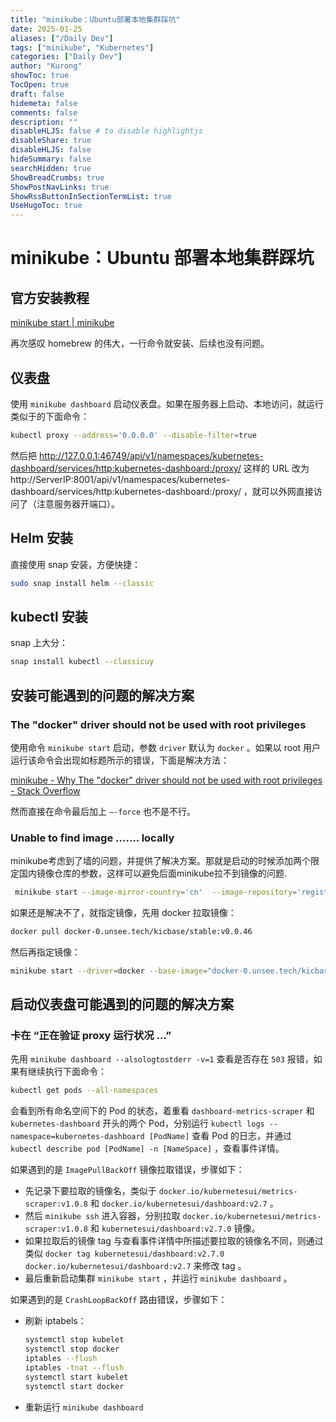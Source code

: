 ```yaml
---
title: "minikube：Ubuntu部署本地集群踩坑"
date: 2025-01-25
aliases: ["/Daily Dev"]
tags: ["minikube", "Kubernetes"]
categories: ["Daily Dev"]
author: "Kurong"
showToc: true
TocOpen: true
draft: false
hidemeta: false
comments: false
description: ""
disableHLJS: false # to disable highlightjs
disableShare: true
disableHLJS: false
hideSummary: false
searchHidden: true
ShowBreadCrumbs: true
ShowPostNavLinks: true
ShowRssButtonInSectionTermList: true
UseHugoToc: true
---
```


# minikube：Ubuntu 部署本地集群踩坑

## 官方安装教程

[minikube start | minikube](https://minikube.sigs.k8s.io/docs/start/?arch=%2Flinux%2Fx86-64%2Fstable%2Fbinary+download)

再次感叹 homebrew 的伟大，一行命令就安装、后续也没有问题。



## 仪表盘

使用 `minikube dashboard` 启动仪表盘。如果在服务器上启动、本地访问，就运行类似于的下面命令：

```bash
kubectl proxy --address='0.0.0.0' --disable-filter=true
```

然后把 http://127.0.0.1:46749/api/v1/namespaces/kubernetes-dashboard/services/http:kubernetes-dashboard:/proxy/ 这样的 URL 改为 http://ServerIP:8001/api/v1/namespaces/kubernetes-dashboard/services/http:kubernetes-dashboard:/proxy/ ，就可以外网直接访问了（注意服务器开端口）。



## Helm 安装

直接使用 snap 安装，方便快捷：

```bash
sudo snap install helm --classic
```



## kubectl 安装

snap 上大分：

```bash
snap install kubectl --classicuy
```



## 安装可能遇到的问题的解决方案

### The "docker" driver should not be used with root privileges

使用命令 `minikube start` 启动，参数 `driver` 默认为 `docker` 。如果以 root 用户运行该命令会出现如标题所示的错误，下面是解决方法：

[minikube - Why The "docker" driver should not be used with root privileges - Stack Overflow](https://stackoverflow.com/questions/68984450/why-the-docker-driver-should-not-be-used-with-root-privileges)

然而直接在命令最后加上 `–-force` 也不是不行。

### Unable to find image ……. locally

minikube考虑到了墙的问题，并提供了解决方案。那就是启动的时候添加两个限定国内镜像仓库的参数，这样可以避免后面minikube拉不到镜像的问题.

```bash
 minikube start --image-mirror-country='cn'  --image-repository='registry.cn-hangzhou.aliyuncs.com/google_containers'
```

如果还是解决不了，就指定镜像，先用 docker 拉取镜像：

```bash
docker pull docker-0.unsee.tech/kicbase/stable:v0.0.46
```

然后再指定镜像：

```bash
minikube start --driver=docker --base-image="docker-0.unsee.tech/kicbase/stable:v0.0.46" --force
```



## 启动仪表盘可能遇到的问题的解决方案

### 卡在 “正在验证 proxy 运行状况 ...”

先用 `minikube dashboard --alsologtostderr -v=1` 查看是否存在 `503` 报错，如果有继续执行下面命令：

```bash
kubectl get pods --all-namespaces
```

会看到所有命名空间下的 Pod 的状态，着重看 `dashboard-metrics-scraper` 和 `kubernetes-dashboard` 开头的两个 Pod，分别运行 `kubectl logs --namespace=kubernetes-dashboard [PodName]` 查看 Pod 的日志，并通过 `kubectl describe pod [PodName] -n [NameSpace]` ，查看事件详情。

如果遇到的是 `ImagePullBackOff` 镜像拉取错误，步骤如下：

- 先记录下要拉取的镜像名，类似于 `docker.io/kubernetesui/metrics-scraper:v1.0.8` 和 `docker.io/kubernetesui/dashboard:v2.7`  。
- 然后 `minikube ssh` 进入容器，分别拉取 `docker.io/kubernetesui/metrics-scraper:v1.0.8` 和 `kubernetesui/dashboard:v2.7.0` 镜像。
- 如果拉取后的镜像 tag 与查看事件详情中所描述要拉取的镜像名不同，则通过类似 `docker tag kubernetesui/dashboard:v2.7.0 docker.io/kubernetesui/dashboard:v2.7` 来修改 tag 。
- 最后重新启动集群 `minikube start` ，并运行 `minikube dashboard` 。

如果遇到的是 `CrashLoopBackOff` 路由错误，步骤如下：

- 刷新 iptabels：

  ```bash
  systemctl stop kubelet
  systemctl stop docker
  iptables --flush
  iptables -tnat --flush
  systemctl start kubelet
  systemctl start docker
  ```

- 重新运行 `minikube dashboard`

